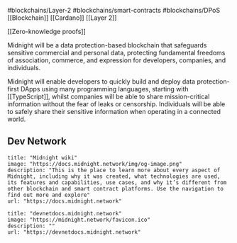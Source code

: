 #blockchains/Layer-2
#blockchains/smart-contracts
#blockchains/DPoS 
[[Blockchain]] [[Cardano]]
[[Layer 2]]

[[Zero-knowledge proofs]]

Midnight will be a data protection-based blockchain that safeguards sensitive commercial and personal data, protecting fundamental freedoms of association, commerce, and expression for developers, companies, and individuals.

Midnight will enable developers to quickly build and deploy data protection-first DApps using many programming languages, starting with [[TypeScript]], whilst companies will be able to share mission-critical information without the fear of leaks or censorship. Individuals will be able to safely share their sensitive information when operating in a connected world.

## Dev Network

```embed
title: "Midnight wiki"
image: "https://docs.midnight.network/img/og-image.png"
description: "This is the place to learn more about every aspect of Midnight, including why it was created, what technologies are used, its features and capabilities, use cases, and why it’s different from other blockchain and smart contract platforms. Use the navigation to find out more and explore"
url: "https://docs.midnight.network"
```

```embed
title: "devnetdocs.midnight.network"
image: "https://midnight.network/favicon.ico"
description: ""
url: "https://devnetdocs.midnight.network"
```
